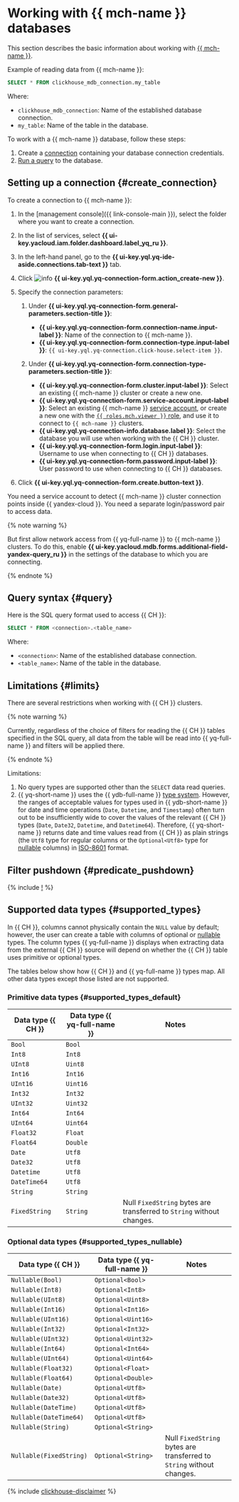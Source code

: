 # Working with {{ mch-name }} databases

This section describes the basic information about working with [{{ mch-name }}](https://yandex.cloud/en/services/managed-clickhouse).

Example of reading data from {{ mch-name }}:

```sql
SELECT * FROM clickhouse_mdb_connection.my_table
```

Where:
* `clickhouse_mdb_connection`: Name of the established database connection.
* `my_table`: Name of the table in the database.


To work with a {{ mch-name }} database, follow these steps:
1. Create a [connection](../concepts/glossary.md#connection) containing your database connection credentials.
1. [Run a query](#query) to the database.

## Setting up a connection {#create_connection}

To create a connection to {{ mch-name }}:

1. In the [management console]({{ link-console-main }}), select the folder where you want to create a connection.
1. In the list of services, select **{{ ui-key.yacloud.iam.folder.dashboard.label_yq_ru }}**.
1. In the left-hand panel, go to the **{{ ui-key.yql.yq-ide-aside.connections.tab-text }}** tab.
1. Click ![info](../../_assets/console-icons/plus.svg) **{{ ui-key.yql.yq-connection-form.action_create-new }}**.
1. Specify the connection parameters:

   1. Under **{{ ui-key.yql.yq-connection-form.general-parameters.section-title }}**:

      * **{{ ui-key.yql.yq-connection-form.connection-name.input-label }}**: Name of the connection to {{ mch-name }}.
      * **{{ ui-key.yql.yq-connection-form.connection-type.input-label }}**: `{{ ui-key.yql.yq-connection.click-house.select-item }}`.
   1. Under **{{ ui-key.yql.yq-connection-form.connection-type-parameters.section-title }}**:
      * **{{ ui-key.yql.yq-connection-form.cluster.input-label }}**: Select an existing {{ mch-name }} cluster or create a new one.
      * **{{ ui-key.yql.yq-connection-form.service-account.input-label }}**: Select an existing {{ mch-name }} [service account](../../iam/concepts/users/service-accounts.md), or create a new one with the [`{{ roles.mch.viewer }}` role](../../managed-clickhouse/security.md#managed-clickhouse-viewer), and use it to connect to `{{ mch-name }}` clusters.
      * **{{ ui-key.yql.yq-connection-info.database.label }}**: Select the database you will use when working with the {{ CH }} cluster.
      * **{{ ui-key.yql.yq-connection-form.login.input-label }}**: Username to use when connecting to {{ CH }} databases.
      * **{{ ui-key.yql.yq-connection-form.password.input-label }}**: User password to use when connecting to {{ CH }} databases.


1. Click **{{ ui-key.yql.yq-connection-form.create.button-text }}**.

You need a service account to detect {{ mch-name }} cluster connection points inside {{ yandex-cloud }}. You need a separate login/password pair to access data.

{% note warning %}

But first allow network access from {{ yq-full-name }} to {{ mch-name }} clusters. To do this, enable **{{ ui-key.yacloud.mdb.forms.additional-field-yandex-query_ru }}** in the settings of the database to which you are connecting.

{% endnote %}


## Query syntax {#query}
Here is the SQL query format used to access {{ CH }}:

```sql
SELECT * FROM <connection>.<table_name>
```

Where:
* `<connection>`: Name of the established database connection.
* `<table_name>`: Name of the table in the database.

## Limitations {#limits}

There are several restrictions when working with {{ CH }} clusters.

{% note warning %}

Currently, regardless of the choice of filters for reading the {{ CH }} tables specified in the SQL query, all data from the table will be read into {{ yq-full-name }} and filters will be applied there.

{% endnote %}

Limitations:
1. No query types are supported other than the `SELECT` data read queries.
1. {{ yq-short-name }} uses the {{ ydb-full-name }} [type system](https://ydb.tech/docs/ru/yql/reference/types/primitive). However, the ranges of acceptable values for types used in {{ ydb-short-name }} for date and time operations (`Date`, `Datetime`, and `Timestamp`) often turn out to be insufficiently wide to cover the values of the relevant {{ CH }} types (`Date`, `Date32`, `Datetime`, and `Datetime64`).
Therefore, {{ yq-short-name }} returns date and time values read from {{ CH }} as plain strings (the `Utf8` type for regular columns or the `Optional<Utf8>` type for [nullable](https://clickhouse.com/docs/en/sql-reference/data-types/nullable) columns) in [ISO-8601](https://www.iso.org/iso-8601-date-and-time-format.html) format.

## Filter pushdown {#predicate_pushdown}

{% include [!](_includes/predicate_pushdown.md) %}

## Supported data types {#supported_types}

In {{ CH }}, columns cannot physically contain the `NULL` value by default; however, the user can create a table with columns of optional or [nullable](https://clickhouse.com/docs/en/sql-reference/data-types/nullable) types. The column types {{ yq-full-name }} displays when extracting data from the external {{ CH }} source will depend on whether the {{ CH }} table uses primitive or optional types.

The tables below show how {{ CH }} and {{ yq-full-name }} types map. All other data types except those listed are not supported.

### Primitive data types {#supported_types_default}

| Data type {{ CH }} | Data type {{ yq-full-name }} | Notes |
|---|----|------|
| `Bool` | `Bool` |
| `Int8` | `Int8` |
| `UInt8` | `Uint8` |
| `Int16` | `Int16` |
| `UInt16` | `Uint16` |
| `Int32` | `Int32` |
| `UInt32` | `Uint32` |
| `Int64` | `Int64` |
| `UInt64` | `Uint64` |
| `Float32` | `Float` |
| `Float64` | `Double` |
| `Date` | `Utf8` |
| `Date32` | `Utf8` |
| `Datetime` | `Utf8` |
| `DateTime64` | `Utf8` |
| `String` | `String` |
| `FixedString` | `String` | Null `FixedString` bytes are transferred to `String` without changes. |

### Optional data types {#supported_types_nullable}

| Data type {{ CH }} | Data type {{ yq-full-name }} | Notes |
|---|----|------|
| `Nullable(Bool)` | `Optional<Bool>` |
| `Nullable(Int8)` | `Optional<Int8>` |
| `Nullable(UInt8)` | `Optional<Uint8>` |
| `Nullable(Int16)` | `Optional<Int16>` |
| `Nullable(UInt16)` | `Optional<Uint16>` |
| `Nullable(Int32)` | `Optional<Int32>` |
| `Nullable(UInt32)` | `Optional<Uint32>` |
| `Nullable(Int64)` | `Optional<Int64>` |
| `Nullable(UInt64)` | `Optional<Uint64>` |
| `Nullable(Float32)` | `Optional<Float>` |
| `Nullable(Float64)` | `Optional<Double>` |
| `Nullable(Date)` | `Optional<Utf8>` |
| `Nullable(Date32)` | `Optional<Utf8>` |
| `Nullable(DateTime)` | `Optional<Utf8>` |
| `Nullable(DateTime64)` | `Optional<Utf8>` |
| `Nullable(String)` | `Optional<String>` |
| `Nullable(FixedString)` | `Optional<String>` | Null `FixedString` bytes are transferred to `String` without changes. |

{% include [clickhouse-disclaimer](../../_includes/clickhouse-disclaimer.md) %}
